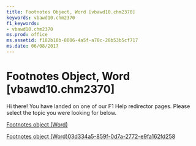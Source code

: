 ```yaml
---
title: Footnotes Object, Word [vbawd10.chm2370]
keywords: vbawd10.chm2370
f1_keywords:
- vbawd10.chm2370
ms.prod: office
ms.assetid: f182b18b-8006-4a5f-a78c-28b53b5cf717
ms.date: 06/08/2017
---
```



# Footnotes Object, Word [vbawd10.chm2370]

Hi there! You have landed on one of our F1 Help redirector pages. Please select the topic you were looking for below.

[Footnotes object (Word)](http://msdn.microsoft.com/library/d46a0972-2784-4814-d547-30122a35cdc1%28Office.15%29.aspx)

[Footnotes object (Word)03d334a5-859f-0d7a-2772-e9fa162fd258](http://msdn.microsoft.com/library/03d334a5-859f-0d7a-2772-e9fa162fd258%28Office.15%29.aspx)


